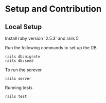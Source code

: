 # Setup and Contribution

## Local Setup

Install ruby version '2.5.3' and rails 5

Run the following commands to set up the DB 
```
rails db:migrate
rails db:seed
```

To run the serever
```
rails server
```

Running tests
```
rails test
```
